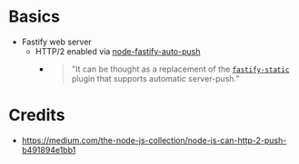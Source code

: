 # Basics
- Fastify web server
	- HTTP/2 enabled via [node-fastify-auto-push](https://github.com/google/node-fastify-auto-push)
		- > "It can be thought as a replacement of the [`fastify-static`](https://github.com/fastify/fastify-static) plugin that supports automatic server-push."

# Credits
- https://medium.com/the-node-js-collection/node-js-can-http-2-push-b491894e1bb1
